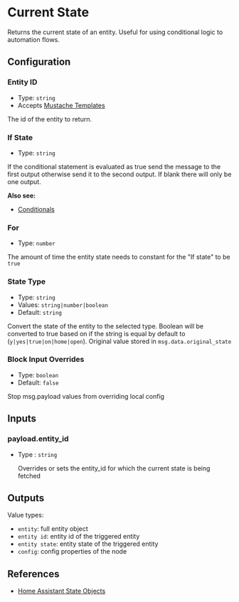 # Current State

Returns the current state of an entity. Useful for using conditional logic to automation flows.

## Configuration

### Entity ID <Badge text="required"/>

- Type: `string`
- Accepts [Mustache Templates](/guide/mustache-templates.md)

The id of the entity to return.

### If State

- Type: `string`

If the conditional statement is evaluated as true send the message to the first
output otherwise send it to the second output. If blank there will only be one
output.

**Also see:**

- [Conditionals](/guide/conditionals.md)

### For

- Type: `number`

The amount of time the entity state needs to constant for the "If state" to be `true`

### State Type

- Type: `string`
- Values: `string|number|boolean`
- Default: `string`

Convert the state of the entity to the selected type. Boolean will be converted to true based on if the string is equal by default to (`y|yes|true|on|home|open`). Original value stored in `msg.data.original_state`

### Block Input Overrides

- Type: `boolean`
- Default: `false`

Stop msg.payload values from overriding local config

## Inputs

### payload.entity_id

- Type : `string`

  Overrides or sets the entity_id for which the current state is being fetched

## Outputs

Value types:

- `entity`: full entity object
- `entity id`: entity id of the triggered entity
- `entity state`: entity state of the triggered entity
- `config`: config properties of the node

## References

- [Home Assistant State Objects](https://home-assistant.io/docs/configuration/state_object/)
